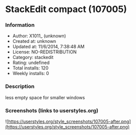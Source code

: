 # StackEdit compact (107005)

### Information
- Author: X1011_ (unknown)
- Created at: unknown
- Updated at: 11/6/2014, 7:38:48 AM
- License: NO-REDISTRIBUTION
- Category: stackedit
- Rating: undefined
- Total installs: 120
- Weekly installs: 0


### Description
less empty space for smaller windows


### Screenshots (links to userstyles.org)
![https://userstyles.org/style_screenshots/107005-after.png](https://userstyles.org/style_screenshots/107005-after.png)


